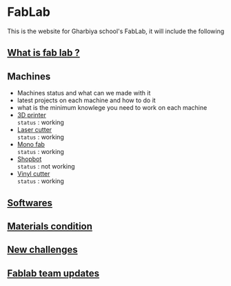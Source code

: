 # FabLab

This is the website for Gharbiya school's FabLab, it will include the following

## [What is fab lab ?](/fablab-info.md)

## Machines
- Machines status and what can we made with it
- latest projects on each machine and how to do it
- what is the minimum knowlege you need to work on each machine
- [3D printer](/machines/3d-printer.md)  
`status` : working
- [Laser cutter](/machines/laser-cutter.md)  
`status` : working
- [Mono fab](/machines/monofab.md)  
`status` : working
- [Shopbot](/machines/shopbot.md)  
`status` : not working
- [Vinyl cutter](/machines/vinyl-cutter.md)  
`status` : working

## [Softwares](/software.md)
## [Materials condition](/materials-conditions.md)
## [New challenges](new-challenges.md)
## [Fablab team updates](fablab-team-updates.md)